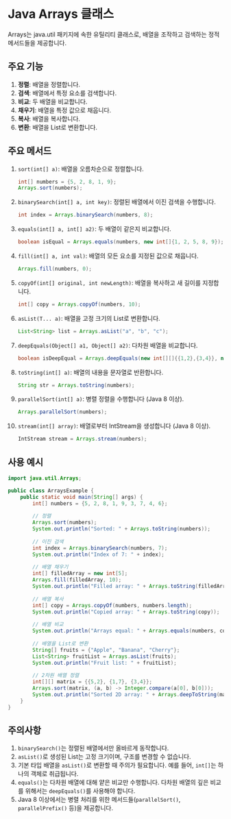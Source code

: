 # Java Arrays 클래스

Arrays는 java.util 패키지에 속한 유틸리티 클래스로, 배열을 조작하고 검색하는 정적 메서드들을 제공합니다.

## 주요 기능

1. **정렬**: 배열을 정렬합니다.
2. **검색**: 배열에서 특정 요소를 검색합니다.
3. **비교**: 두 배열을 비교합니다.
4. **채우기**: 배열을 특정 값으로 채웁니다.
5. **복사**: 배열을 복사합니다.
6. **변환**: 배열을 List로 변환합니다.

## 주요 메서드

1. `sort(int[] a)`: 배열을 오름차순으로 정렬합니다.

   ```java
   int[] numbers = {5, 2, 8, 1, 9};
   Arrays.sort(numbers);
   ```

2. `binarySearch(int[] a, int key)`: 정렬된 배열에서 이진 검색을 수행합니다.

   ```java
   int index = Arrays.binarySearch(numbers, 8);
   ```

3. `equals(int[] a, int[] a2)`: 두 배열이 같은지 비교합니다.

   ```java
   boolean isEqual = Arrays.equals(numbers, new int[]{1, 2, 5, 8, 9});
   ```

4. `fill(int[] a, int val)`: 배열의 모든 요소를 지정된 값으로 채웁니다.

   ```java
   Arrays.fill(numbers, 0);
   ```

5. `copyOf(int[] original, int newLength)`: 배열을 복사하고 새 길이를 지정합니다.

   ```java
   int[] copy = Arrays.copyOf(numbers, 10);
   ```

6. `asList(T... a)`: 배열을 고정 크기의 List로 변환합니다.

   ```java
   List<String> list = Arrays.asList("a", "b", "c");
   ```

7. `deepEquals(Object[] a1, Object[] a2)`: 다차원 배열을 비교합니다.

   ```java
   boolean isDeepEqual = Arrays.deepEquals(new int[][]{{1,2},{3,4}}, new int[][]{{1,2},{3,4}});
   ```

8. `toString(int[] a)`: 배열의 내용을 문자열로 반환합니다.

   ```java
   String str = Arrays.toString(numbers);
   ```

9. `parallelSort(int[] a)`: 병렬 정렬을 수행합니다 (Java 8 이상).

   ```java
   Arrays.parallelSort(numbers);
   ```

10. `stream(int[] array)`: 배열로부터 IntStream을 생성합니다 (Java 8 이상).

    ```java
    IntStream stream = Arrays.stream(numbers);
    ```

## 사용 예시

```java
import java.util.Arrays;

public class ArraysExample {
    public static void main(String[] args) {
        int[] numbers = {5, 2, 8, 1, 9, 3, 7, 4, 6};
        
        // 정렬
        Arrays.sort(numbers);
        System.out.println("Sorted: " + Arrays.toString(numbers));
        
        // 이진 검색
        int index = Arrays.binarySearch(numbers, 7);
        System.out.println("Index of 7: " + index);
        
        // 배열 채우기
        int[] filledArray = new int[5];
        Arrays.fill(filledArray, 10);
        System.out.println("Filled array: " + Arrays.toString(filledArray));
        
        // 배열 복사
        int[] copy = Arrays.copyOf(numbers, numbers.length);
        System.out.println("Copied array: " + Arrays.toString(copy));
        
        // 배열 비교
        System.out.println("Arrays equal: " + Arrays.equals(numbers, copy));
        
        // 배열을 List로 변환
        String[] fruits = {"Apple", "Banana", "Cherry"};
        List<String> fruitList = Arrays.asList(fruits);
        System.out.println("Fruit list: " + fruitList);
        
        // 2차원 배열 정렬
        int[][] matrix = {{5,2}, {1,7}, {3,4}};
        Arrays.sort(matrix, (a, b) -> Integer.compare(a[0], b[0]));
        System.out.println("Sorted 2D array: " + Arrays.deepToString(matrix));
    }
}
```

## 주의사항

1. `binarySearch()`는 정렬된 배열에서만 올바르게 동작합니다.
2. `asList()`로 생성된 List는 고정 크기이며, 구조를 변경할 수 없습니다.
3. 기본 타입 배열을 `asList()`로 변환할 때 주의가 필요합니다. 예를 들어, `int[]`는 하나의 객체로 취급됩니다.
4. `equals()`는 다차원 배열에 대해 얕은 비교만 수행합니다. 다차원 배열의 깊은 비교를 위해서는 `deepEquals()`를 사용해야 합니다.
5. Java 8 이상에서는 병렬 처리를 위한 메서드들(`parallelSort()`, `parallelPrefix()` 등)을 제공합니다.
